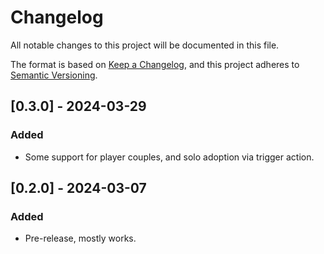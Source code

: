 # Changelog

All notable changes to this project will be documented in this file.

The format is based on [Keep a Changelog](https://keepachangelog.com/en/1.1.0/), and this project adheres to [Semantic Versioning](https://semver.org/spec/v2.0.0.html).

## [0.3.0] - 2024-03-29

### Added

- Some support for player couples, and solo adoption via trigger action.

## [0.2.0] - 2024-03-07

### Added

- Pre-release, mostly works.
